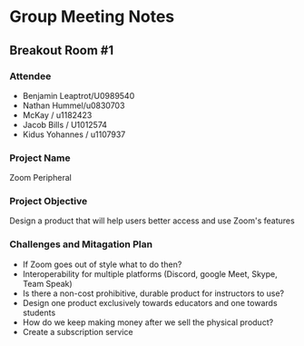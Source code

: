 # Group Meeting Notes

## Breakout Room #1

### Attendee

 + Benjamin Leaptrot/U0989540
 + Nathan Hummel/u0830703
 + McKay / u1182423
 + Jacob Bills / U1012574
 + Kidus Yohannes / u1107937

### Project Name

Zoom Peripheral

### Project Objective

Design a product that will help users better access and use Zoom's features

### Challenges and Mitagation Plan

 + If Zoom goes out of style what to do then?
 + Interoperability for multiple platforms (Discord, google Meet, Skype, Team Speak)
 + Is there a non-cost prohibitive, durable product for instructors to use?
 + Design one product exclusively towards educators and one towards students
 + How do we keep making money after we sell the physical product?
 + Create a subscription service



